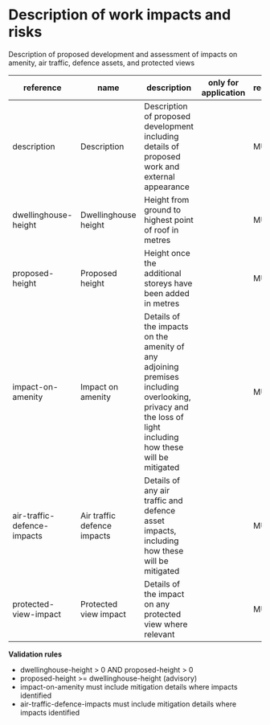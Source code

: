# Description of work impacts and risks

Description of proposed development and assessment of impacts on
amenity, air traffic, defence assets, and protected views


| reference | name | description | only for application | requirement | notes |
| --- | --- | --- | --- | --- | --- |
| description | Description | Description of proposed development including details of proposed work and external appearance |  | MUST |  |
| dwellinghouse-height | Dwellinghouse height | Height from ground to highest point of roof in metres |  | MUST |  |
| proposed-height | Proposed height | Height once the additional storeys have been added in metres |  | MUST |  |
| impact-on-amenity | Impact on amenity | Details of the impacts on the amenity of any adjoining premises including overlooking, privacy and the loss of light including how these will be mitigated |  | MUST |  |
| air-traffic-defence-impacts | Air traffic defence impacts | Details of any air traffic and defence asset impacts, including how these will be mitigated |  | MUST |  |
| protected-view-impact | Protected view impact | Details of the impact on any protected view where relevant |  | MUST |  |

**Validation rules**

- dwellinghouse-height > 0 AND proposed-height > 0
- proposed-height >= dwellinghouse-height (advisory)
- impact-on-amenity must include mitigation details where impacts identified
- air-traffic-defence-impacts must include mitigation details where impacts identified